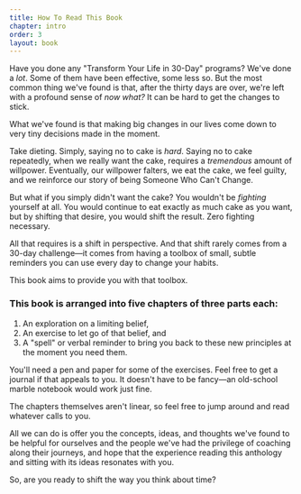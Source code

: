 ```yaml
---
title: How To Read This Book
chapter: intro
order: 3
layout: book
---
```


Have you done any "Transform Your Life in 30-Day" programs? We've done a *lot*. Some of them have been effective, some less so. But the most common thing we've found is that, after the thirty days are over, we're left with a profound sense of *now what?* It can be hard to get the changes to stick.

What we've found is that making big changes in our lives come down to very tiny decisions made in the moment.

Take dieting. Simply, saying no to cake is *hard*. Saying no to cake repeatedly, when we really want the cake, requires a *tremendous* amount of willpower. Eventually, our willpower falters, we eat the cake, we feel guilty, and we reinforce our story of being Someone Who Can't Change.

But what if you simply didn't want the cake? You wouldn't be *fighting* yourself at all. You would continue to eat exactly as much cake as you want, but by shifting that desire, you would shift the result. Zero fighting necessary.

All that requires is a shift in perspective. And that shift rarely comes from a 30-day challenge—it comes from having a toolbox of small, subtle reminders you can use every day to change your habits.

This book aims to provide you with that toolbox.

### This book is arranged into five chapters of three parts each:

1. An exploration on a limiting belief,
2. An exercise to let go of that belief, and
3. A "spell" or verbal reminder to bring you back to these new principles at the moment you need them.

You'll need a pen and paper for some of the exercises. Feel free to get a journal if that appeals to you. It doesn't have to be fancy—an old-school marble notebook would work just fine.

The chapters themselves aren't linear, so feel free to jump around and read whatever calls to you.

All we can do is offer you the concepts, ideas, and thoughts we've found to be helpful for ourselves and the people we've had the privilege of coaching along their journeys, and hope that the experience reading this anthology and sitting with its ideas resonates with you.

So, are you ready to shift the way you think about time?
